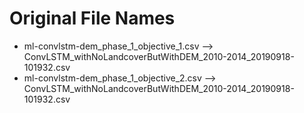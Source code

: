 # Original File Names

* ml-convlstm-dem_phase_1_objective_1.csv   --> ConvLSTM_withNoLandcoverButWithDEM_2010-2014_20190918-101932.csv
* ml-convlstm-dem_phase_1_objective_2.csv   --> ConvLSTM_withNoLandcoverButWithDEM_2010-2014_20190918-101932.csv
